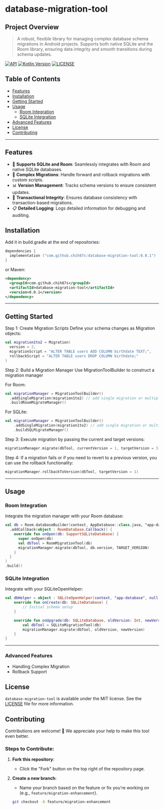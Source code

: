 # database-migration-tool

## Project Overview
> A robust, flexible library for managing complex database schema migrations in Android projects. Supports both native SQLite and the Room library, ensuring data integrity and smooth transitions during schema updates.

[![API](https://img.shields.io/badge/API-29%2B-yellow.svg?style=flat)](https://developer.android.com/about/versions/10)
[![Kotlin Version](https://img.shields.io/badge/Kotlin-2.0.21-blue.svg)](https://kotlinlang.org)
[![LICENSE](https://img.shields.io/badge/License-MIT-blue.svg)](https://github.com/chih87s/database-migration-tool/blob/main/LICENSE)

## Table of Contents
- [Features](#features)
- [Installation](#installation)
- [Getting Started](#getting-started)
- [Usage](#usage)
  - [Room Integration](#room-integration)
  - [SQLite Integration](#sqlite-integration)
- [Advanced Features](#advanced-features)
- [License](#license)
- [Contributing](#contributing)
  
---

## Features
- 🚀 **Supports SQLite and Room**: Seamlessly integrates with Room and native SQLite databases.
- 🔄 **Complex Migrations**: Handle forward and rollback migrations with custom scripts.
- 📊 **Version Management**: Tracks schema versions to ensure consistent updates.
- 🔐 **Transactional Integrity**: Ensures database consistency with transaction-based migrations.
- 📋 **Detailed Logging**: Logs detailed information for debugging and auditing.

## Installation
Add it in build.gradle at the end of repositories:

```Kotlin DSL
dependencies {
  implementation ("com.github.chih87s:database-migration-tool:0.0.1")
}
```
or Maven:
```xml
<dependency>
  <groupId>com.github.chih87s</groupId>
  <artifactId>database-migration-tool</artifactId>
  <version>0.0.1</version>
</dependency>
```

---

## Getting Started
Step 1: Create Migration Scripts
Define your schema changes as Migration objects:
```kotlin
val migration1to2 = Migration(
  version = 2,
  migrationScript = "ALTER TABLE users ADD COLUMN birthdate TEXT;",
  rollbackScript = "ALTER TABLE users DROP COLUMN birthdate;"
)
```

Step 2: Build a Migration Manager
Use MigrationToolBuilder to construct a migration manager

For Room:
```kotlin
val migrationManager = MigrationToolBuilder()
  .addSingleMigration(migration1to2) // add single migration or multiple migrations
  .buildRoomMigrateManager()
```

For SQLite:
```kotlin
val migrationManager = MigrationToolBuilder()
    .addSingleMigration(migration1to2) // add single migration or multiple migrations
    .buildSQLMigrateManager()
```

Step 3: Execute migration by passing the current and target versions:
```kotlin
migrationManager.migrate(dbTool, currentVersion = 1, targetVersion = 3)
```

Step 4: If a migration fails or if you need to revert to a previous version, you can use the rollback functionality:
```kotlin
migrationManager.rollbackToVersion(dbTool, targetVersion = 1)
```
---

## Usage
### Room Integration
Integrate the migration manager with your Room database:
```kotlin
val db = Room.databaseBuilder(context, AppDatabase::class.java, "app-database")
  .addCallback(object : RoomDatabase.Callback() {
    override fun onOpen(db: SupportSQLiteDatabase) {
      super.onOpen(db)
      val dbTool = RoomMigrationTool(db)
      migrationManager.migrate(dbTool, db.version, TARGET_VERSION)
    }
  }
)
.build()
```

### SQLite Integration
Integrate with your SQLiteOpenHelper:
```kotlin
val dbHelper = object : SQLiteOpenHelper(context, "app-database", null, 2) {
    override fun onCreate(db: SQLiteDatabase) {
        // Initial schema setup
    }

    override fun onUpgrade(db: SQLiteDatabase, oldVersion: Int, newVersion: Int) {
        val dbTool = SQLiteMigrationTool(db)
        migrationManager.migrate(dbTool, oldVersion, newVersion)
    }
}
```
---

### Advanced Features
- Handling Complex Migration
- Rollback Support

## License
`database-migration-tool` is available under the MIT license. See the [LICENSE](https://github.com/chih87s/database-migration-tool/blob/main/LICENSE) file for more information.

## Contributing
Contributions are welcome! 🎉 We appreciate your help to make this tool even better.

### Steps to Contribute:

1. **Fork this repository**:
   - Click the "Fork" button on the top right of the repository page.

2. **Create a new branch**:
   - Name your branch based on the feature or fix you're working on (e.g., `feature/migration-enhancement`).

   ```bash
   git checkout -b feature/migration-enhancement
